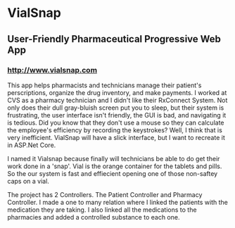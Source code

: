 # VialSnap
## User-Friendly Pharmaceutical Progressive Web App
### http://www.vialsnap.com
This app helps pharmacists and technicians manage their patient's perscriptions, organize the drug inventory, and make payments. 
I worked at CVS as a pharmacy technician and I didn't like their RxConnect System. Not only does their dull gray-bluish screen put you to 
sleep, but their system is frustrating, the user interface isn't friendly, the GUI is bad, and navigating it is tedious. 
Did you know that they don't use a mouse so they can calculate the employee's efficiency by recording the keystrokes? Well, I think that 
is very inefficient.
VialSnap will have a slick interface, but I want to recreate it in ASP.Net Core.

I named it Vialsnap because finally will technicians be able to do get their work done in a 'snap'. Vial is the orange container for the 
tablets and pills. So the our system is fast and effiecient opening one of those non-saftey caps on a vial.

The project has 2 Controllers. The Patient Controller and Pharmacy Controller. I made a one to many relation where I linked the patients with the medication they are taking. I also linked all the medications to the pharmacies and added a controlled substance to each one.
